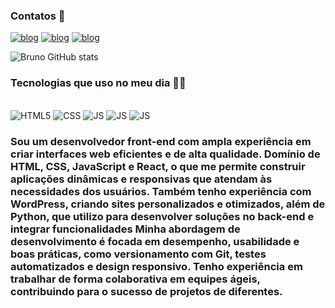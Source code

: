 
### Contatos 🖖

[![blog](https://img.shields.io/badge/Facebook-1877F2?style=for-the-badge&logo=facebook&logoColor=white)](https://www.facebook.com/brunoliondajamille/?locale=pt_BR)
[![blog](https://img.shields.io/badge/Instagram-E4405F?style=for-the-badge&logo=instagram&logoColor=white)](https://www.instagram.com/bruno.devstyle/)
[![blog](https://img.shields.io/badge/Gmail-D14836?style=for-the-badge&logo=gmail&logoColor=white)](https://brunofernandesfeitosa1@gmail.com)


![Bruno GitHub stats](https://github-readme-stats.vercel.app/api?username=xBrunodevx&show_icons=true&theme=radical)

### Tecnologias que uso no meu dia 👨‍💻
<div style="display: inline_block"><br/>
 <img aling="center" alt="HTML5" src="https://img.shields.io/badge/HTML-239120?style=for-the-badge&logo=html5&logoColor=white" />
  <img aling="center" alt="CSS" src="https://img.shields.io/badge/CSS-239120?&style=for-the-badge&logo=css3&logoColor=white" />
   <img aling="center" alt="JS" src="https://img.shields.io/badge/JavaScript-F7DF1E?style=for-the-badge&logo=javascript&logoColor=black" />
 <img aling="center" alt="JS" src="https://img.shields.io/badge/Wordpress-21759B?style=for-the-badge&logo=wordpress&logoColor=white" />
 <img aling="center" alt="JS" src="https://img.shields.io/badge/Python-3776AB?style=for-the-badge&logo=python&logoColor=white" />
</div>

<div> <h3>Sou um desenvolvedor front-end com ampla experiência em criar interfaces web eficientes e de alta qualidade. Domínio de HTML, CSS, JavaScript e React, o que me permite construir aplicações dinâmicas e responsivas que atendam às necessidades dos usuários. Também tenho experiência com WordPress, criando sites personalizados e otimizados, além de Python, que utilizo para desenvolver soluções no back-end e integrar funcionalidades
Minha abordagem de desenvolvimento é focada em desempenho, usabilidade e boas práticas, como versionamento com Git, testes automatizados e design responsivo. Tenho experiência em trabalhar de forma colaborativa em equipes ágeis, contribuindo para o sucesso de projetos de diferentes.</h3> </div>
